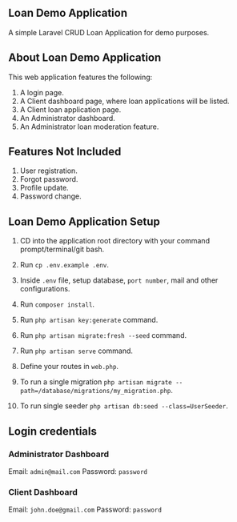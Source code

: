 ## Loan Demo Application

A simple Laravel CRUD Loan Application for demo purposes.

## About Loan Demo Application

This web application features the following:

1. A login page.
2. A Client dashboard page, where loan applications will be listed.
3. A Client loan application page.
4. An Administrator dashboard.
5. An Administrator loan moderation feature.

## Features Not Included

1. User registration.
2. Forgot password.
3. Profile update.
4. Password change.

## Loan Demo Application Setup

1. CD into the application root directory with your command prompt/terminal/git bash.

2. Run `cp .env.example .env`.

3. Inside `.env` file, setup database, `port number`, mail and other configurations.

4. Run `composer install`.

5. Run `php artisan key:generate` command.

6. Run `php artisan migrate:fresh --seed` command.

7. Run `php artisan serve` command.

8. Define your routes in `web.php`.

9. To run a single migration `php artisan migrate --path=/database/migrations/my_migration.php`.

10. To run single seeder `php artisan db:seed --class=UserSeeder`.


## Login credentials
### Administrator Dashboard
Email: `admin@mail.com`
Password: `password`

### Client Dashboard
Email: `john.doe@gmail.com`
Password: `password`
